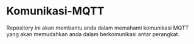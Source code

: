 # Komunikasi-MQTT
Repository ini akan membantu anda dalam memahami komunikasi MQTT yang akan memudahkan anda dalam berkomunikasi antar perangkat.
